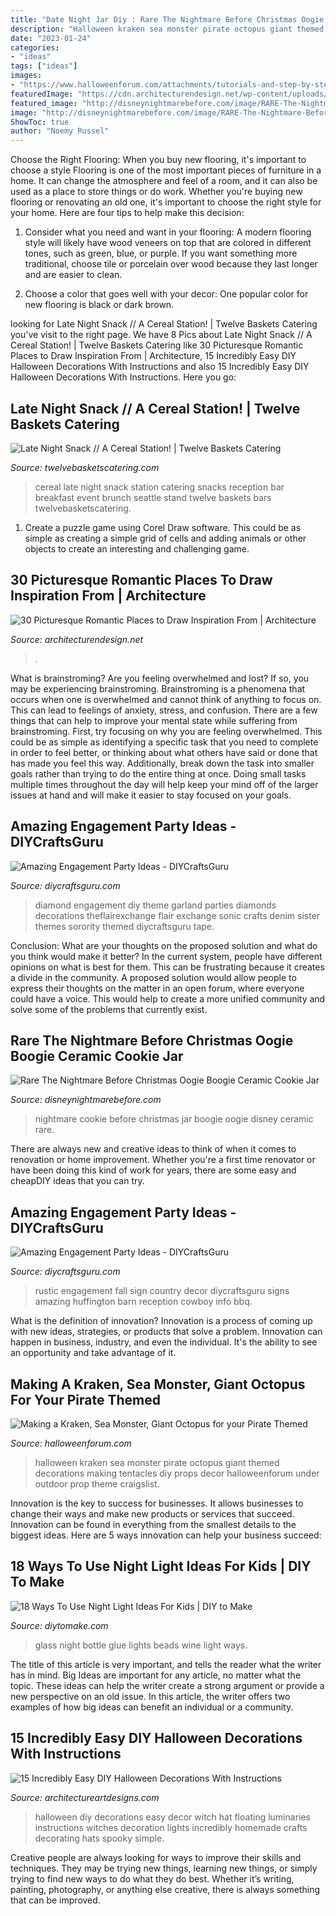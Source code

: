 ```yaml
---
title: "Date Night Jar Diy : Rare The Nightmare Before Christmas Oogie Boogie Ceramic Cookie Jar"
description: "Halloween kraken sea monster pirate octopus giant themed decorations making tentacles diy props decor halloweenforum under outdoor prop theme craigslist"
date: "2023-01-24"
categories:
- "ideas"
tags: ["ideas"]
images:
- "https://www.halloweenforum.com/attachments/tutorials-and-step-by-step/256576d1442687243-making-kraken-sea-monster-giant-octopus-your-pirate-themed-halloween-halloween-kraken-sea-monster-17.jpg"
featuredImage: "https://cdn.architecturendesign.net/wp-content/uploads/2014/07/27-dining-by-round-infinity-pool-overlooking-ocean-cliffs.jpg"
featured_image: "http://disneynightmarebefore.com/image/RARE-The-Nightmare-Before-Christmas-OOGIE-BOOGIE-CERAMIC-COOKIE-JAR-Disney-Store-03-vdp.jpg"
image: "http://disneynightmarebefore.com/image/RARE-The-Nightmare-Before-Christmas-OOGIE-BOOGIE-CERAMIC-COOKIE-JAR-Disney-Store-03-vdp.jpg"
ShowToc: true
author: "Noemy Russel"
---
```



Choose the Right Flooring: When you buy new flooring, it's important to choose a style
Flooring is one of the most important pieces of furniture in a home. It can change the atmosphere and feel of a room, and it can also be used as a place to store things or do work. Whether you're buying new flooring or renovating an old one, it's important to choose the right style for your home. Here are four tips to help make this decision: 
1. Consider what you need and want in your flooring: A modern flooring style will likely have wood veneers on top that are colored in different tones, such as green, blue, or purple. If you want something more traditional, choose tile or porcelain over wood because they last longer and are easier to clean. 

2. Choose a color that goes well with your decor: One popular color for new flooring is black or dark brown.

	

		
looking for Late Night Snack // A Cereal Station! | Twelve Baskets Catering you've visit to the right page. We have 8 Pics about Late Night Snack // A Cereal Station! | Twelve Baskets Catering like 30 Picturesque Romantic Places to Draw Inspiration From | Architecture, 15 Incredibly Easy DIY Halloween Decorations With Instructions and also 15 Incredibly Easy DIY Halloween Decorations With Instructions. Here you go:
		
    
## Late Night Snack // A Cereal Station! | Twelve Baskets Catering

<img loading=lazy src="http://twelvebasketscatering.com/wp-content/uploads/2012/11/IMG_6586-copy.jpg" onerror="this.onerror=null;this.src='https://tse3.mm.bing.net/th?id=OIP.Wk9yzt7SBOn5xFpSKLnlCgHaE8&amp;pid=15.1';" alt="Late Night Snack // A Cereal Station! | Twelve Baskets Catering">

_Source: twelvebasketscatering.com_

>cereal late night snack station catering snacks reception bar breakfast event brunch seattle stand twelve baskets bars twelvebasketscatering. 

	

1. Create a puzzle game using Corel Draw software. This could be as simple as creating a simple grid of cells and adding animals or other objects to create an interesting and challenging game. 

    
## 30 Picturesque Romantic Places To Draw Inspiration From | Architecture

<img loading=lazy src="https://cdn.architecturendesign.net/wp-content/uploads/2014/07/27-dining-by-round-infinity-pool-overlooking-ocean-cliffs.jpg" onerror="this.onerror=null;this.src='https://tse4.mm.bing.net/th?id=OIP.g4Y2WYz-QD0RNTqsSx1WvgHaE6&amp;pid=15.1';" alt="30 Picturesque Romantic Places to Draw Inspiration From | Architecture">

_Source: architecturendesign.net_

>. 

	

What is brainstroming?
Are you feeling overwhelmed and lost? If so, you may be experiencing brainstroming. Brainstroming is a phenomena that occurs when one is overwhelmed and cannot think of anything to focus on. This can lead to feelings of anxiety, stress, and confusion. There are a few things that can help to improve your mental state while suffering from brainstroming. First, try focusing on why you are feeling overwhelmed. This could be as simple as identifying a specific task that you need to complete in order to feel better, or thinking about what others have said or done that has made you feel this way. Additionally, break down the task into smaller goals rather than trying to do the entire thing at once. Doing small tasks multiple times throughout the day will help keep your mind off of the larger issues at hand and will make it easier to stay focused on your goals.

    
## Amazing Engagement Party Ideas - DIYCraftsGuru

<img loading=lazy src="https://www.diycraftsguru.com/wp-content/uploads/2016/03/05-Engagement-Party-Ideas.jpg" onerror="this.onerror=null;this.src='https://tse1.mm.bing.net/th?id=OIP.KcjEJxusAP24mLGI80y1KQHaLH&amp;pid=15.1';" alt="Amazing Engagement Party Ideas - DIYCraftsGuru">

_Source: diycraftsguru.com_

>diamond engagement diy theme garland parties diamonds decorations theflairexchange flair exchange sonic crafts denim sister themes sorority themed diycraftsguru tape. 

	

Conclusion: What are your thoughts on the proposed solution and what do you think would make it better?
In the current system, people have different opinions on what is best for them. This can be frustrating because it creates a divide in the community. A proposed solution would allow people to express their thoughts on the matter in an open forum, where everyone could have a voice. This would help to create a more unified community and solve some of the problems that currently exist.

    
## Rare The Nightmare Before Christmas Oogie Boogie Ceramic Cookie Jar

<img loading=lazy src="http://disneynightmarebefore.com/image/RARE-The-Nightmare-Before-Christmas-OOGIE-BOOGIE-CERAMIC-COOKIE-JAR-Disney-Store-03-vdp.jpg" onerror="this.onerror=null;this.src='https://tse3.mm.bing.net/th?id=OIP.812YVH804UhQY_24UQbaEwAAAA&amp;pid=15.1';" alt="Rare The Nightmare Before Christmas Oogie Boogie Ceramic Cookie Jar">

_Source: disneynightmarebefore.com_

>nightmare cookie before christmas jar boogie oogie disney ceramic rare. 

	

There are always new and creative ideas to think of when it comes to renovation or home improvement. Whether you're a first time renovator or have been doing this kind of work for years, there are some easy and cheapDIY ideas that you can try.

    
## Amazing Engagement Party Ideas - DIYCraftsGuru

<img loading=lazy src="https://www.diycraftsguru.com/wp-content/uploads/2016/03/24-Engagement-Party-Ideas.jpeg" onerror="this.onerror=null;this.src='https://tse2.mm.bing.net/th?id=OIP.-DUdzqor5dGrOo0hMxiBTQHaLH&amp;pid=15.1';" alt="Amazing Engagement Party Ideas - DIYCraftsGuru">

_Source: diycraftsguru.com_

>rustic engagement fall sign country decor diycraftsguru signs amazing huffington barn reception cowboy info bbq. 

	

What is the definition of innovation?
Innovation is a process of coming up with new ideas, strategies, or products that solve a problem. Innovation can happen in business, industry, and even the individual. It's the ability to see an opportunity and take advantage of it.

    
## Making A Kraken, Sea Monster, Giant Octopus For Your Pirate Themed

<img loading=lazy src="https://www.halloweenforum.com/attachments/tutorials-and-step-by-step/256576d1442687243-making-kraken-sea-monster-giant-octopus-your-pirate-themed-halloween-halloween-kraken-sea-monster-17.jpg" onerror="this.onerror=null;this.src='https://tse1.mm.bing.net/th?id=OIP.IMj44PyJtmXZ2OcTjAgYQwAAAA&amp;pid=15.1';" alt="Making a Kraken, Sea Monster, Giant Octopus for your Pirate Themed">

_Source: halloweenforum.com_

>halloween kraken sea monster pirate octopus giant themed decorations making tentacles diy props decor halloweenforum under outdoor prop theme craigslist. 

	

Innovation is the key to success for businesses. It allows businesses to change their ways and make new products or services that succeed. Innovation can be found in everything from the smallest details to the biggest ideas. Here are 5 ways innovation can help your business succeed: 

    
## 18 Ways To Use Night Light Ideas For Kids | DIY To Make

<img loading=lazy src="http://www.diytomake.com/wp-content/uploads/2017/02/Glue-Glass-Beads-Wine-Bottle-Night-Lights.jpg" onerror="this.onerror=null;this.src='https://tse3.mm.bing.net/th?id=OIP.r6W9E9DQdReMhm_wpFilxwHaJ4&amp;pid=15.1';" alt="18 Ways To Use Night Light Ideas For Kids | DIY to Make">

_Source: diytomake.com_

>glass night bottle glue lights beads wine light ways. 

	

The title of this article is very important, and tells the reader what the writer has in mind.
Big Ideas are important for any article, no matter what the topic. These ideas can help the writer create a strong argument or provide a new perspective on an old issue. In this article, the writer offers two examples of how big ideas can benefit an individual or a community.

    
## 15 Incredibly Easy DIY Halloween Decorations With Instructions

<img loading=lazy src="https://www.architectureartdesigns.com/wp-content/uploads/2016/09/15-Incredibly-Easy-DIY-Halloween-Decorations-With-Instructions-5.jpg" onerror="this.onerror=null;this.src='https://tse2.mm.bing.net/th?id=OIP.RkK5ZrIqQHt1J5tU5WXZJgHaKI&amp;pid=15.1';" alt="15 Incredibly Easy DIY Halloween Decorations With Instructions">

_Source: architectureartdesigns.com_

>halloween diy decorations easy decor witch hat floating luminaries instructions witches decoration lights incredibly homemade crafts decorating hats spooky simple. 

	

Creative people are always looking for ways to improve their skills and techniques. They may be trying new things, learning new things, or simply trying to find new ways to do what they do best. Whether it’s writing, painting, photography, or anything else creative, there is always something that can be improved.

